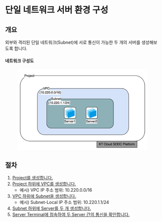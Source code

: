 # 단일 네트워크 서버 환경 구성

## 개요

외부와 격리된 단일 네트워크(Subnet)에 서로 통신이 가능한 두 개의 서버를 생성해보도록 합니다.

#### 네트워크 구성도

<figure><img src="../.gitbook/assets/image (141).png" alt=""><figcaption></figcaption></figure>



## 절차

1. [Project를 생성합니다.](../common/project.md#project-4)
2. [Project 하위에 VPC를 생성합니다.](../network/vpc.md#vpc-1)
   * 예시) VPC IP 주소 범위: 10.220.0.0/16
3. [VPC 하위에 Subnet을 생성합니다.](../network/subnet.md#subnet-1)
   * 예시) Subnet-Local IP 주소 범위: 10.220.1.1/24
4. [Subnet 하위에 Server를 두 개 생성합니다.](../compute/server.md#server-2)
5. [Server Terminal에 접속하여 두 Server 간의 통신을 확인합니다.](../compute/server.md#server-terminal)

